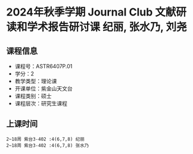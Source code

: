 # 2024年秋季学期 Journal Club 文献研读和学术报告研讨课 纪丽, 张水乃, 刘尧






## 课程信息

- 课程号：ASTR6407P.01
- 学分：2
- 教学类型：理论课
- 开课单位：紫金山天文台
- 课程类别：硕士
- 课程层次：研究生课程

## 上课时间

```
2~18周 紫台3-402 :4(6,7,8) 纪丽
2~18周 紫台3-402 :4(6,7,8) 张水乃
```

